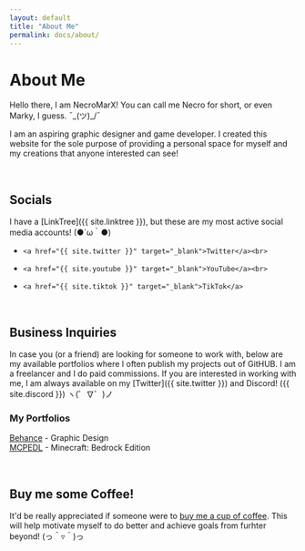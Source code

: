 ```yaml
---
layout: default
title: "About Me"
permalink: docs/about/
---
```

# About Me

Hello there, I am NecroMarX! You can call me Necro for short, or even Marky, I guess. ¯\_(ツ)_/¯

I am an aspiring graphic designer and game developer. I created this website for the sole purpose of providing a personal space for myself and my creations that anyone interested can see!

<br>

## Socials

I have a [LinkTree]({{ site.linktree }}), but these are my most active social media accounts! (●´ω｀●)

-     <a href="{{ site.twitter }}" target="_blank">Twitter</a><br>
-     <a href="{{ site.youtube }}" target="_blank">YouTube</a><br>
-     <a href="{{ site.tiktok }}" target="_blank">TikTok</a>

<br>

## Business Inquiries

In case you (or a friend) are looking for someone to work with, below are my available portfolios where I often publish my projects out of GitHUB. I am a freelancer and I do paid commissions. If you are interested in working with me, I am always available on my [Twitter]({{ site.twitter }}) and Discord! ({{ site.discord }}) ヽ(゜∇゜)ノ

### My Portfolios

<a href="{{ site.behance }}" target="_blank">Behance</a> - Graphic Design<br>
<a href="{{ site.mcpedl }}" target="_blank">MCPEDL</a> - Minecraft: Bedrock Edition

<br>

## Buy me some Coffee!

It'd be really appreciated if someone were to <a href="{{ site.kofi }}" target="_blank">buy me a cup of coffee</a>. This will help motivate myself to do better and achieve goals from furhter beyond! (っ＾▿＾)っ
